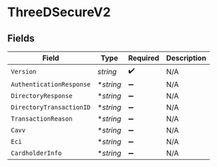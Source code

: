 # ThreeDSecureV2


## Fields

| Field                    | Type                     | Required                 | Description              |
| ------------------------ | ------------------------ | ------------------------ | ------------------------ |
| `Version`                | *string*                 | :heavy_check_mark:       | N/A                      |
| `AuthenticationResponse` | **string*                | :heavy_minus_sign:       | N/A                      |
| `DirectoryResponse`      | **string*                | :heavy_minus_sign:       | N/A                      |
| `DirectoryTransactionID` | **string*                | :heavy_minus_sign:       | N/A                      |
| `TransactionReason`      | **string*                | :heavy_minus_sign:       | N/A                      |
| `Cavv`                   | **string*                | :heavy_minus_sign:       | N/A                      |
| `Eci`                    | **string*                | :heavy_minus_sign:       | N/A                      |
| `CardholderInfo`         | **string*                | :heavy_minus_sign:       | N/A                      |